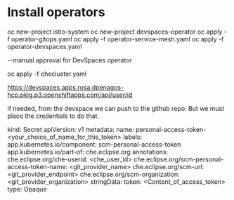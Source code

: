 # Install operators

oc new-project istio-system
oc new-project devspaces-operator
oc apply -f operator-gitops.yaml
oc apply -f operator-service-mesh.yaml
oc apply -f operator-devspaces.yaml

--manual approval for DevSpaces operator

oc apply -f checluster.yaml


https://devspaces.apps.rosa.dpenagos-hcp.pkig.p3.openshiftapps.com/api/user/id

if needed, from the devspace we can push to the github repo. But we must place the credentials to do that. 

kind: Secret
apiVersion: v1
metadata:
  name: personal-access-token-<your_choice_of_name_for_this_token>
  labels:
    app.kubernetes.io/component: scm-personal-access-token
    app.kubernetes.io/part-of: che.eclipse.org
  annotations:
    che.eclipse.org/che-userid: <che_user_id>
    che.eclipse.org/scm-personal-access-token-name: <git_provider_name>
    che.eclipse.org/scm-url: <git_provider_endpoint>
    che.eclipse.org/scm-organization: <git_provider_organization>
stringData:
  token: <Content_of_access_token>
type: Opaque
